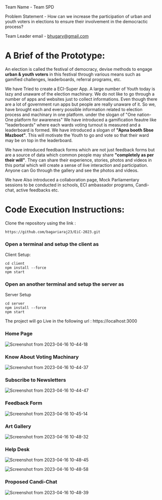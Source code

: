 Team Name - Team SPD

Problem Statement - How can we increase the participation of urban and youth voters in elections to ensure their involvement in the democractic process?

Team Leader email - bhugarv@gmail.com

# A Brief of the Prototype:

An election is called the festival of democracy, devise methods to engage **urban & youth voters** in this festival through various means such as gamified challenges, leaderboards, referral programs, etc.

We have Tried to create a ECI-Super App. A large number of Youth today is lazy and unaware of the election machinary. We do not like to go through a number of apps and websites just to collect informations. Even though there are a lot of government run apps but people are really unaware of it. So we, have brought each and every possible information related to election process and machinary in one platform. under the slogan of "One nation-One platform for awareness"
We have introduced a gamification feautre like "leaderboards" where each wards voting turnout is measured and a leaderboard is formed. We have introduced a slogan of **"Apna booth Sbse Mazboot"**. This will motivate the Youth to go and vote so that their ward may be on top in the leaderboard.

We have introduced feedback forms which are not just feedback forms but are a source of data which common people may share **"completely as per their will"**. They can share their experience, stories, photos and videos in this portal which will create a sense of live interaction and participation. Anyone can Go through the gallery and see the photos and videos.

We have Also introduced a collaboration page, Mock Parliamentary sessions to be conducted in schools, ECI ambassador programs, Candi-chat, active feedbacks etc.

# Code Execution Instructions: 


Clone the repository using the link : 
```
https://github.com/bagariaraj23/EiC-2023.git
```

### Open a terminal and setup the client as 
Client Setup: 

```
cd client
npm install --force
npm start
```

### Open an another terminal and setup the server as
Server Setup

```
cd server
npm install --force
npm start
```

The project will go Live in the following url : https://localhost:3000

### Home Page
![Screenshot from 2023-04-16 10-44-18](https://user-images.githubusercontent.com/72650642/232272987-1f57cefa-9f46-425c-af25-42f58ad1093e.png)

### Know About Voting Machinary
![Screenshot from 2023-04-16 10-44-37](https://user-images.githubusercontent.com/72650642/232273073-9fc14fd9-7a7b-464b-8a86-3f88d4f87ec3.png)

### Subscribe to Newsletters
![Screenshot from 2023-04-16 10-44-47](https://user-images.githubusercontent.com/72650642/232273081-f58e0e19-4799-43f0-93ac-548a7082a04b.png)

### Feedback Form
![Screenshot from 2023-04-16 10-45-14](https://user-images.githubusercontent.com/72650642/232273089-be82332d-ce76-4e95-880e-4d3fa66d6331.png)

### Art Gallery
![Screenshot from 2023-04-16 10-48-32](https://user-images.githubusercontent.com/72650642/232273096-b1ee862b-2e26-453f-abbc-b8dacf8fa655.png)


### Help Desk
![Screenshot from 2023-04-16 10-48-45](https://user-images.githubusercontent.com/72650642/232273117-3b55e4b7-d5f9-4508-b48a-95ee2e9b9ba9.png)


![Screenshot from 2023-04-16 10-48-58](https://user-images.githubusercontent.com/72650642/232273126-9c830f54-3e2e-49e1-b6b5-5f5c45915808.png)

### Proposed Candi-Chat
![Screenshot from 2023-04-16 10-48-39](https://user-images.githubusercontent.com/72650642/232273106-b1541b30-cd07-4815-9edf-1d64261002df.png)
